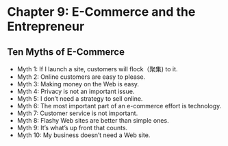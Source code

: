 # Chapter 9: E-Commerce and the Entrepreneur

## Ten Myths of E-Commerce

- Myth 1: If I launch a site, customers will flock（聚集) to it.
- Myth 2: Online customers are easy to please.
- Myth 3: Making money on the Web is easy.
- Myth 4: Privacy is not an important issue.
- Myth 5: I don’t need a strategy to sell online.
- Myth 6: The most important part of an e-commerce effort is technology.
- Myth 7: Customer service is not important.
- Myth 8: Flashy Web sites are better than simple ones.
- Myth 9: It’s what’s up front that counts.
- Myth 10: My business doesn’t need a Web site.
